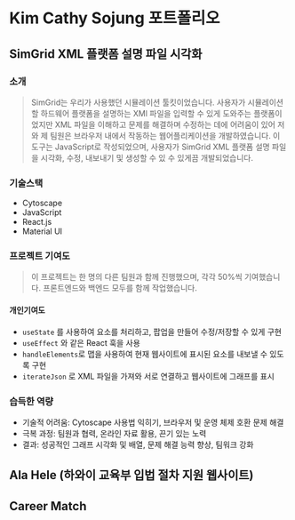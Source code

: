 # Kim Cathy Sojung 포트폴리오


## SimGrid XML 플랫폼 설명 파일 시각화

### 소개
> SimGrid는 우리가 사용했던 시뮬레이션 툴킷이었습니다. 사용자가 시뮬레이션 할 하드웨어 플랫폼을 설명하는 XMl 파일을 입력할 수 있게 도와주는 플랫폼이었지만 XML 파일을 이해하고 문제를 해결하며 수정하는 데에 어려움이 있어 저와 제 팀원은 브라우저 내에서 작동하는 웹어플리케이션을 개발하였습니다. 이 도구는 JavaScript로 작성되었으며, 사용자가 SimGrid XML 플랫폼 설명 파일을 시각화, 수정, 내보내기 및 생성할 수 있 수 있게끔 개발되었습니다.

### 기술스택
- Cytoscape
- JavaScript
- React.js
- Material UI

### 프로젝트 기여도
> 이 프로젝트는 한 명의 다른 팀원과 함께 진행했으며, 각각 50%씩 기여했습니다. 프론트엔드와 백엔드 모두를 함께 작업했습니다.

#### 개인기여도
- `useState` 를 사용하여 요소를 처리하고, 팝업을 만들어 수정/저장할 수 있게 구현
- `useEffect` 와 같은 React 훅을 사용
- `handleElements`로 맵을 사용하여 현재 웹사이트에 표시된 요소를 내보낼 수 있도록 구현
- `iterateJson` 로 XML 파일을 가져와 서로 연결하고 웹사이트에 그래프를 표시

### 습득한 역량
- 기술적 어려움: Cytoscape 사용법 익히기, 브라우저 및 운영 체제 호환 문제 해결
- 극복 과정: 팀원과 협력, 온라인 자료 활용, 끈기 있는 노력
- 결과: 성공적인 그래프 시각화 및 배열, 문제 해결 능력 향상, 팀워크 강화
## Ala Hele (하와이 교육부 입법 절차 지원 웹사이트)
## Career Match

